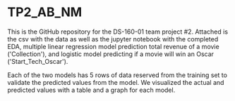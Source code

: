 # TP2_AB_NM
This is the GitHub repository for the DS-160-01 team project #2. Attached is the csv with the data as well as 
the jupyter notebook with the completed EDA, multiple linear regression model prediction total revenue of a movie ('Collection'), and logistic model predicting if a movie will win an Oscar ('Start_Tech_Oscar'). 

Each of the two models has 5 rows of data reserved from the training set to validate the predicted values from the model. We visualized the actual and predicted values with a table and a graph for each model. 
